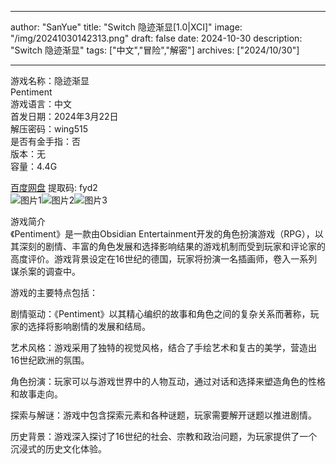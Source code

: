 
---
author: "SanYue"
title: "Switch 隐迹渐显[1.0|XCI]"
image: "/img/20241030142313.png"
draft: false
date: 2024-10-30
description: "Switch 隐迹渐显"
tags: ["中文","冒险","解密"]
archives: ["2024/10/30"]

---

游戏名称：隐迹渐显   
Pentiment    
游戏语言：中文  
首发日期：2024年3月22日  
解压密码：wing515  
是否有金手指：否  
版本：无   
容量：4.4G

[百度网盘](https://pan.baidu.com/s/1QPPWG2Ed4ZZWbaZn59Z3Cw) 提取码: fyd2  
![图片1](/img/04c13cc3e7.jpg)![图片2](/img/3572e235e0.jpg)![图片3](/img/c9c6a041add3a9a.jpg)  

游戏简介  
《Pentiment》是一款由Obsidian Entertainment开发的角色扮演游戏（RPG），以其深刻的剧情、丰富的角色发展和选择影响结果的游戏机制而受到玩家和评论家的高度评价。游戏背景设定在16世纪的德国，玩家将扮演一名插画师，卷入一系列谋杀案的调查中。

游戏的主要特点包括：

剧情驱动：《Pentiment》以其精心编织的故事和角色之间的复杂关系而著称，玩家的选择将影响剧情的发展和结局。

艺术风格：游戏采用了独特的视觉风格，结合了手绘艺术和复古的美学，营造出16世纪欧洲的氛围。

角色扮演：玩家可以与游戏世界中的人物互动，通过对话和选择来塑造角色的性格和故事走向。

探索与解谜：游戏中包含探索元素和各种谜题，玩家需要解开谜题以推进剧情。

历史背景：游戏深入探讨了16世纪的社会、宗教和政治问题，为玩家提供了一个沉浸式的历史文化体验。
